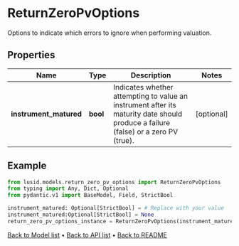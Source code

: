 # ReturnZeroPvOptions

Options to indicate which errors to ignore when performing valuation.
## Properties
Name | Type | Description | Notes
------------ | ------------- | ------------- | -------------
**instrument_matured** | **bool** | Indicates whether attempting to value an instrument after its maturity date should produce a failure (false)  or a zero PV (true). | [optional] 
## Example

```python
from lusid.models.return_zero_pv_options import ReturnZeroPvOptions
from typing import Any, Dict, Optional
from pydantic.v1 import BaseModel, Field, StrictBool

instrument_matured: Optional[StrictBool] = # Replace with your value
instrument_matured:Optional[StrictBool] = None
return_zero_pv_options_instance = ReturnZeroPvOptions(instrument_matured=instrument_matured)

```

[Back to Model list](../README.md#documentation-for-models) &#8226; [Back to API list](../README.md#documentation-for-api-endpoints) &#8226; [Back to README](../README.md)


